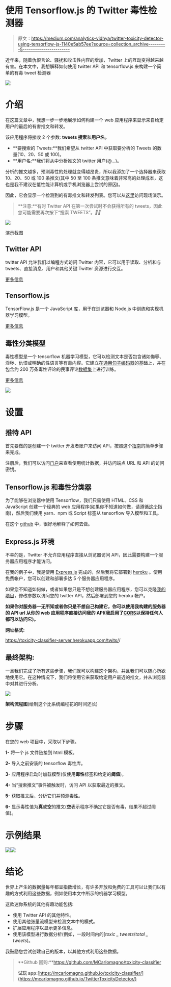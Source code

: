 # 使用 Tensorflow.js 的 Twitter 毒性检测器

> 原文：<https://medium.com/analytics-vidhya/twitter-toxicity-detector-using-tensorflow-js-1140e5ab57ee?source=collection_archive---------5----------------------->

近年来，随着仇恨言论、骚扰和攻击性内容的增加，Twitter 上的互动变得越来越有害。在本文中，我想解释如何使用 twitter API 和 tensorflow.js 来构建一个简单的有毒 tweet 检测器

![](img/b4a1a1f4f1a76476ff508ba2712a7ee1.png)

# 介绍

在这篇文章中，我想一步一步地展示如何构建一个 web 应用程序来显示来自给定用户的最后的有害推文和转发。

该应用程序将接收 2 个参数: **tweets 搜索**和**用户名。**

*   **要搜索的 Tweets:**我们希望从 twitter API 中获取要分析的 Tweets 的数量(10、20、50 或 100)。
*   **用户名:**我们将从中分析推文的 twitter 用户(@…)。

分析的推文越多，预测毒性的处理就变得越昂贵，所以我添加了一个选择器来获取 10、20、50 或 100 条推文(其中 50 至 100 条推文意味着非常高的处理成本，这也是我不建议在低性能计算机或手机浏览器上尝试的原因)。

因此，它会显示一个检测到的有毒推文和转发列表。您可以从[这里](https://mcarlomagno.github.io/TwitterToxicityDetector/)访问现场演示。

> **注意:**有时 Twitter API 在第一次尝试时不会获得所有的 tweets，因此您可能需要再次按下“搜索 TWEETS”。*🤷‍♂️*

![](img/c52abb5d5b779d72f963e1b48fdd6352.png)

演示截图

## Twitter API

twitter API 允许我们以编程方式访问 Twitter 内容，它可以用于读取、分析和与 tweets、直接消息、用户和其他关键 Twitter 资源进行交互。

[更多信息](https://developer.twitter.com/en/docs/twitter-api)

## Tensorflow.js

TensorFlow.js 是一个 JavaScript 库，用于在浏览器和 Node.js 中训练和实现机器学习模型。

[更多信息](https://www.tensorflow.org/js)

## 毒性分类模型

毒性模型是一个 tensorflow 机器学习模型，它可以检测文本是否包含诸如侮辱、淫秽、仇恨或明确的性语言等有毒内容。它建立在[通用句子编码器](https://github.com/tensorflow/tfjs-models/tree/master/universal-sentence-encoder)的基础上，并在包含约 200 万条毒性评论的民事评论[数据集](https://figshare.com/articles/data_json/7376747)上进行训练。

[更多信息](https://github.com/tensorflow/tfjs-models/tree/master/toxicity)

![](img/b7f531dbd1b44345be4a066084866f18.png)

# 设置

## **推特 API**

首先要做的是创建一个 twitter 开发者账户来访问 API，按照这个[指南](https://developer.twitter.com/en/apply-for-access)的简单步骤来完成。

注册后，我们可以访问[门户](https://developer.twitter.com/en/portal/products)来查看使用统计数据，并访问端点 URL 和 API 的访问密钥。

## Tensorflow.js 和毒性分类器

为了能够在浏览器中使用 Tensorflow，我们只需使用 HTML、CSS 和 JavaScript 创建一个经典的 web 应用程序(如果你不知道如何做，请遵循[这个](https://www.w3schools.com/howto/howto_website.asp)指南)，然后我们使用 yarn、npm 或 Script 标签从 tensorflow 导入模型和工具。

在这个 [github](https://github.com/tensorflow/tfjs-models/tree/master/toxicity) 中，很好地解释了如何去做。

## **Express.js 环境**

不幸的是，Twitter 不允许应用程序直接从浏览器访问 API，因此需要构建一个服务器应用程序才能访问。

在我的例子中，我是使用 [Express.js](https://expressjs.com/) 完成的，然后我将它部署到 [heroku](https://www.heroku.com/) 。使用免费帐户，您可以创建和部署多达 5 个服务器应用程序。

如果您不知道如何做，或者如果您只是不想创建服务器应用程序，您可以克隆[我的项目](https://github.com/MCarlomagno/toxicity-classifier-server)，修改参数以访问您的 twitter API，然后部署到您的 heroku 帐户。

**如果你对服务器一无所知或者你只是不想自己构建它，你可以使用我构建的服务器的 API url 从你的 web 应用程序直接访问我的 API(我启用了**[**CORS**](https://en.wikipedia.org/wiki/Cross-origin_resource_sharing)**以保持任何人都可以访问它)。**

**网址格式:**

https://toxicity-classifier-server.herokuapp.com/twits/<username>/</username>

## **最终架构:**

一旦我们完成了所有这些步骤，我们就可以构建这个架构，并且我们可以随心所欲地使用它。在这种情况下，我们将使用它来获取给定用户最近的推文，并从浏览器中对其进行分析。

![](img/6d79f620a630dc95bbc650135dc6cb07.png)

**架构流程图**(绘制这个比系统编程花的时间还长)

# **步骤**

在您的 web 项目中，采取以下步骤。

**1-** 将一个 js 文件链接到 html 模板。

**2-** 导入之前安装的 tensorflow 毒性库。

**3-** 应用程序启动时加载模型(仅使用**毒性**标签和给定的**阈值**)。

**4-** 当“搜索推文”事件被触发时，访问 API 以获取最近的推文。

**5-** 获取推文后，分析它们并预测毒性。

**6-** 显示毒性值为**真**或**空**的推文(**空**表示程序不确定它是否有毒，结果不超过阈值)。

# 示例结果

![](img/b3d9611ba31df00002f0bb87357e9023.png)![](img/d43942e1247a7add0dcbec078b24e535.png)

# 结论

世界上产生的数据量每年都呈指数增长，有许多开放和免费的工具可以让我们以有趣的方式利用这些数据，例如使用本文中所示的机器学习模型。

这款迷你系统的其他有趣功能包括:

*   使用 Twitter API 的其他特性。
*   使用其他张量流模型来检测文本中的模式。
*   扩展应用程序以显示更多信息。
*   使用该模型进行数据分析(例如，一段时间内的[*toxic _ tweets*/*total _ tweets*)。

我鼓励您尝试创建自己的版本，以其他方式利用这些数据。

> **Github 回购:**https://github.com/MCarlomagno/toxicity-classifier
> 
> **试玩 app:**[https://mcarlomagno.github.io/toxicity-classifier/](https://mcarlomagno.github.io/TwitterToxicityDetector/)